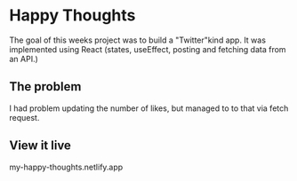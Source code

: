 # Happy Thoughts
The goal of this weeks project was to build a "Twitter"kind app. It was implemented using React (states, useEffect, posting and fetching data from an API.) 

## The problem
I had problem updating the number of likes, but managed to to that via fetch request.

## View it live
my-happy-thoughts.netlify.app
